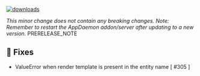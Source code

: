 [![downloads](https://img.shields.io/github/downloads/xaviml/controllerx/VERSION_TAG/total?style=for-the-badge)](http://github.com/xaviml/controllerx/releases/VERSION_TAG)
<!--:warning: This major/minor change contains a breaking change.-->
_This minor change does not contain any breaking changes._
_Note: Remember to restart the AppDaemon addon/server after updating to a new version._
PRERELEASE_NOTE

<!--
## :pencil2: Features
-->

## :hammer: Fixes

- ValueError when render template is present in the entity name [ #305 ]

<!--
## :clock2: Performance
-->

<!--
## :scroll: Docs
-->

<!--
## :wrench: Refactor
-->

<!--
## :video_game: New devices

- [929003017102](https://xaviml.github.io/controllerx/controllers/929003017102) - add device with Z2M and deCONZ support [ #276 ]
- [E1812](https://xaviml.github.io/controllerx/controllers/E1812) - add deCONZ support [ #296 ] @schneekluth
-->